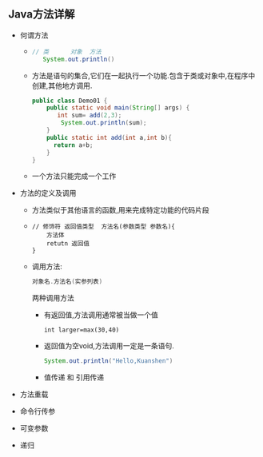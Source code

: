 ## Java方法详解

- 何谓方法

  - ```java
    // 类      对象  方法
       System.out.println()  
    ```

  - 方法是语句的集合,它们在一起执行一个功能.包含于类或对象中,在程序中创建,其他地方调用.

    ```java
    public class Demo01 {
        public static void main(String[] args) {
           int sum= add(2,3);
            System.out.println(sum);
        }
        public static int add(int a,int b){
          return a+b;
        }
    }
    ```

  - 一个方法只能完成一个工作

- 方法的定义及调用

  - 方法类似于其他语言的函数,用来完成特定功能的代码片段

  - ```jave
    // 修饰符 返回值类型  方法名(参数类型 参数名){
    	方法体
    	retutn 返回值
    }
    ```

  - 调用方法:

    ```java
    对象名.方法名(实参列表)
    ```

    两种调用方法

    - 有返回值,方法调用通常被当做一个值

      ```jave
      int larger=max(30,40)
      ```

    - 返回值为空void,方法调用一定是一条语句.

      ```java
      System.out.println("Hello,Kuanshen")
      ```

    - 值传递 和 引用传递

- 方法重载

- 命令行传参

- 可变参数

- 递归